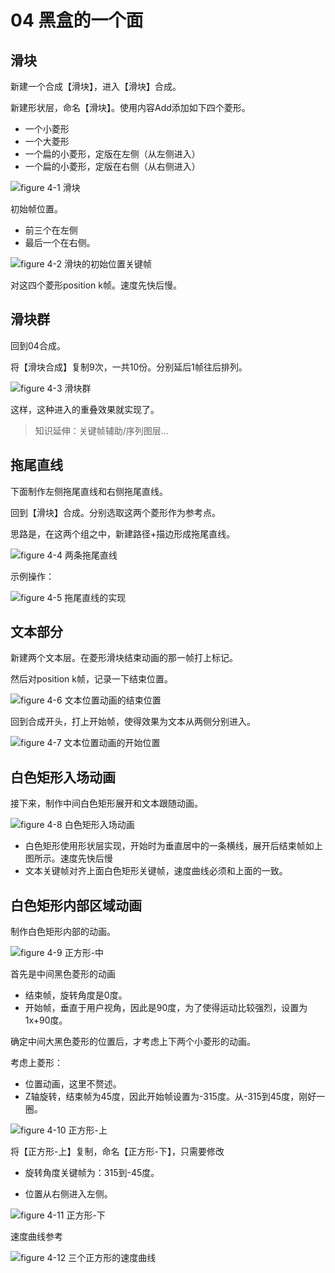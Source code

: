 # 04 黑盒的一个面

## 滑块

新建一个合成【滑块】，进入【滑块】合成。

新建形状层，命名【滑块】。使用内容Add添加如下四个菱形。

- 一个小菱形
- 一个大菱形
- 一个扁的小菱形，定版在左侧（从左侧进入）
- 一个扁的小菱形，定版在右侧（从右侧进入）

![figure 4-1 滑块](assets/figure-4-1.png)

初始帧位置。

- 前三个在左侧
- 最后一个在右侧。

![figure 4-2 滑块的初始位置关键帧](assets/figure-4-2.png)

对这四个菱形position k帧。速度先快后慢。

## 滑块群

回到04合成。

将【滑块合成】复制9次，一共10份。分别延后1帧往后排列。

![figure 4-3 滑块群](assets/figure-4-3.png)

这样，这种进入的重叠效果就实现了。

> 知识延伸：关键帧辅助/序列图层...

## 拖尾直线

下面制作左侧拖尾直线和右侧拖尾直线。

回到【滑块】合成。分别选取这两个菱形作为参考点。

思路是，在这两个组之中，新建路径+描边形成拖尾直线。

![figure 4-4 两条拖尾直线](assets/figure-4-4.png)

示例操作：

![figure 4-5 拖尾直线的实现](assets/figure-4-5.png)

## 文本部分

新建两个文本层。在菱形滑块结束动画的那一帧打上标记。

然后对position k帧，记录一下结束位置。

![figure 4-6 文本位置动画的结束位置](assets/figure-4-6.png)

回到合成开头，打上开始帧，使得效果为文本从两侧分别进入。

![figure 4-7 文本位置动画的开始位置](assets/figure-4-7.png)

## 白色矩形入场动画

接下来，制作中间白色矩形展开和文本跟随动画。

![figure 4-8 白色矩形入场动画](assets/figure-4-8.png)

- 白色矩形使用形状层实现，开始时为垂直居中的一条横线，展开后结束帧如上图所示。速度先快后慢
- 文本关键帧对齐上面白色矩形关键帧，速度曲线必须和上面的一致。

## 白色矩形内部区域动画

制作白色矩形内部的动画。

![figure 4-9 正方形-中](assets/figure-4-9.png)

首先是中间黑色菱形的动画

- 结束帧，旋转角度是0度。
- 开始帧，垂直于用户视角，因此是90度，为了使得运动比较强烈，设置为1x+90度。

确定中间大黑色菱形的位置后，才考虑上下两个小菱形的动画。

考虑上菱形：

- 位置动画，这里不赘述。
- Z轴旋转，结束帧为45度，因此开始帧设置为-315度。从-315到45度，刚好一圈。

![figure 4-10 正方形-上](assets/figure-4-10.png)

将【正方形-上】复制，命名【正方形-下】，只需要修改

- 旋转角度关键帧为：315到-45度。

- 位置从右侧进入左侧。

![figure 4-11 正方形-下](assets/figure-4-11.png)

速度曲线参考

![figure 4-12 三个正方形的速度曲线](assets/figure-4-12.png)